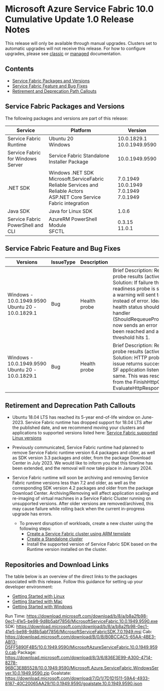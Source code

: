 # Microsoft Azure Service Fabric 10.0 Cumulative Update 1.0 Release Notes

This release will only be available through manual upgrades. Clusters set to automatic upgrades will not receive this release. For how to configure upgrades, please see [classic](https://docs.microsoft.com/en-us/azure/service-fabric/service-fabric-cluster-upgrade) or [managed](https://docs.microsoft.com/en-us/azure/service-fabric/how-to-managed-cluster-configuration) documentation.

## Contents
* [Service Fabric Packages and Versions](#service-fabric-packages-and-versions)
* [Service Fabric Feature and Bug Fixes](#service-fabric-feature-and-bug-fixes)
* [Retirement and Deprecation Path Callouts](#retirement-and-deprecation-path-callouts)

## Service Fabric Packages and Versions
The following packages and versions are part of this release:

| Service | Platform | Version |
|-|-|-|
| Service Fabric Runtime | Ubuntu 20 <br> Windows | 10.0.1829.1 <br> 10.0.1949.9590 |
| Service Fabric for Windows Server | Service Fabric Standalone Installer Package | 10.0.1949.9590 |
| .NET SDK | Windows .NET SDK <br> Microsoft.ServiceFabric <br> Reliable Services and Reliable Actors <br> ASP.NET Core Service Fabric integration | 7.0.1949 <br> 10.0.1949 <br> 7.0.1949 <br> 7.0.1949 |
| Java SDK | Java for Linux SDK | 1.0.6 |
| Service Fabric PowerShell and CLI | AzureRM PowerShell Module <br> SFCTL | 0.3.15 <br> 11.0.1 |

## Service Fabric Feature and Bug Fixes
| Versions | IssueType | Description | Resolution | 
|-|-|-|-|
| Windows -<br>10.0.1949.9590 <br> Ubuntu 20 -<br>10.0.1829.1 | Bug | Health probe | Brief Description: Resolved rare reporting issues of probe results (active monitoring). <br> Solution: If failure threshold for either liveness or readiness probe is set to 1 and there is 1 failure then a warning will sent to health monitoring system instead of error. Ideally the probe properties and health status should be in sync. The probe failure handler (ShouldRequeueProbeForExecution_CallerHoldsLock) now sends an error event if the failure threshold has been reached and a warning health event if the failure threshold hits 1. |
| Windows -<br>10.0.1949.9590 <br> Ubuntu 20 -<br>10.0.1829.1 | Bug | Health probe | Brief Description: Resolved rare reporting issues of probe results (active monitoring). <br> Solution: HTTP probe with no timeout or connection issue returns success despite error status code when SF application listener and probe endpoint are the same. This was resolved by passing the status code from the FinishHttpGet function to the EvaluateHttpResponse function. |

## Retirement and Deprecation Path Callouts

* Ubuntu 18.04 LTS has reached its 5-year end-of-life window on June-2023. Service Fabric runtime has dropped support for 18.04 LTS after the published date, and we recommend moving your clusters and applications to supported versions listed here: [Service Fabric supported Linux versions](https://learn.microsoft.com/en-us/azure/service-fabric/service-fabric-versions#supported-linux-versions-and-support-end-date)

* Previously communicated, Service Fabric runtime had planned to remove Service Fabric runtime version 6.4 packages and older, as well as SDK version 3.3 packages and older, from the package Download Center in July 2023. We would like to inform you that this timeline has been extended, and the removal will now take place in January 2024.

* Service Fabric runtime will soon be archiving and removing Service Fabric runtime versions less than 7.2 and older, as well as the corresponding SDK version 4.2 packages and older from the package Download Center. Archiving/Removing will affect application scaling and re-imaging of virtual machines in a Service Fabric Cluster running on unsupported versions. After older versions are removed/archived, this may cause failure while rolling back when the current in-progress upgrade has errors. 
  * To prevent disruption of workloads, create a new cluster using the following steps:
    * [Create a Service Fabric cluster using ARM template](https://learn.microsoft.com/en-us/azure/service-fabric/quickstart-cluster-template)
    * [Create a Standalone cluster](https://learn.microsoft.com/en-us/azure/service-fabric/service-fabric-cluster-creation-for-windows-server)
    * Install the supported version of Service Fabric SDK based on the Runtime version installed on the cluster.

## Repositories and Download Links
The table below is an overview of the direct links to the packages associated with this release. 
Follow this guidance for setting up your developer environment: 
* [Getting Started with Linux](https://docs.microsoft.com/azure/service-fabric/service-fabric-get-started-linux)
* [Getting Started with Mac](https://docs.microsoft.com/azure/service-fabric/service-fabric-get-started-mac)
* [Getting Started with Windows](https://docs.microsoft.com/azure/service-fabric/service-fabric-get-started)

Run Time: https://download.microsoft.com/download/b/8/a/b8a2fb98-0ec1-41e5-be98-9d8b5abf7856/MicrosoftServiceFabric.10.0.1949.9590.exe
SDK: https://download.microsoft.com/download/b/8/a/b8a2fb98-0ec1-41e5-be98-9d8b5abf7856/MicrosoftServiceFabricSDK.7.0.1949.msi
Cab: https://download.microsoft.com/download/B/0/B/B0BCCAC5-65AA-4BE3-AB13-D5FF5890F4B5/10.0.1949.9590/MicrosoftAzureServiceFabric.10.0.1949.9590.cab
Package: https://download.microsoft.com/download/8/3/6/836E3E99-A300-4714-8278-96BC3E8B5528/10.0.1949.9590/Microsoft.Azure.ServiceFabric.WindowsServer.10.0.1949.9590.zip
Goalstate: https://download.microsoft.com/download/7/D/1/7D1D1511-59A4-4933-8187-40C20065AA29/10.0.1949.9590/goalstate.10.0.1949.9590.json
